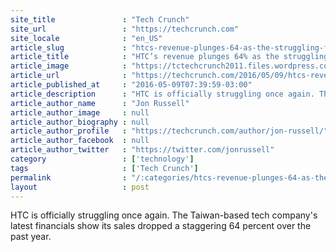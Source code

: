 ```yaml
---
site_title               : "Tech Crunch"
site_url                 : "https://techcrunch.com"
site_locale              : "en_US"
article_slug             : "htcs-revenue-plunges-64-as-the-struggling-firm-reports-another-quarter-in-the-red"
article_title            : "HTC’s revenue plunges 64% as the struggling firm reports another quarter in the red"
article_image            : "https://tctechcrunch2011.files.wordpress.com/2015/04/htc-one-m9-bottom-speaker1.jpg?w=764&h=400&crop=1"
article_url              : "https://techcrunch.com/2016/05/09/htcs-revenue-plunges-64-as-the-struggling-firm-reports-another-quarter-in-the-red/"
article_published_at     : "2016-05-09T07:39:59-03:00"
article_description      : "HTC is officially struggling once again. The Taiwan-based tech company's latest financials show its sales dropped a staggering 64 percent over the past year."
article_author_name      : "Jon Russell"
article_author_image     : null
article_author_biography : null
article_author_profile   : "https://techcrunch.com/author/jon-russell/"
article_author_facebook  : null
article_author_twitter   : "https://twitter.com/jonrussell"
category                 : ['technology']
tags                     : ['Tech Crunch']
permalink                : "/:categories/htcs-revenue-plunges-64-as-the-struggling-firm-reports-another-quarter-in-the-red/"
layout                   : post
---
```


HTC is officially struggling once again. The Taiwan-based tech company's latest financials show its sales dropped a staggering 64 percent over the past year.

